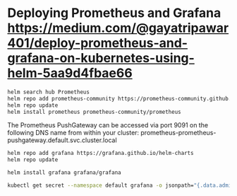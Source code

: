 # Deploying Prometheus and Grafana <https://medium.com/@gayatripawar401/deploy-prometheus-and-grafana-on-kubernetes-using-helm-5aa9d4fbae66>

```bash
helm search hub Prometheus
helm repo add prometheus-community https://prometheus-community.github.io/helm-charts
helm repo update
helm install prometheus prometheus-community/prometheus
```

The Prometheus PushGateway can be accessed via port 9091 on the following DNS name from within your cluster: prometheus-prometheus-pushgateway.default.svc.cluster.local

```bash
helm repo add grafana https://grafana.github.io/helm-charts 
helm repo update

helm install grafana grafana/grafana

kubectl get secret --namespace default grafana -o jsonpath="{.data.admin-password}" | base64 --decode ; echo
```
